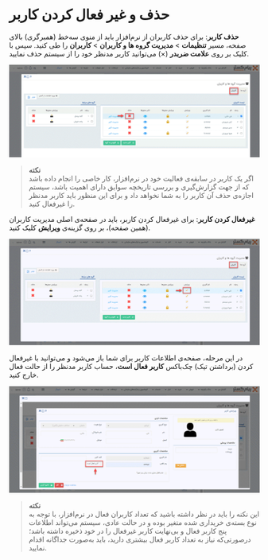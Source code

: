 # حذف و غیر فعال کردن کاربر

**حذف کاربر**: برای حذف کاربران از نرم‌افزار باید از منوی سه‌خط (همبرگری) بالای صفحه، مسیر **تنظیمات** > **مدیریت گروه ها و کاربران** > **کاربران** را طی کنید. سپس با کلیک بر روی **علامت ضربدر** (×) می‌توانید کاربر مدنظر خود را از سیستم حذف نمایید. 

![حذف کاربر](./Images/DeleteUser.png)

> **نکته**<br>
اگر یک کاربر در سابقه‌ی فعالیت خود در نرم‌افزار، کار خاصی را انجام داده باشد که از جهت گزارش‌گیری و بررسی تاریخچه سوابق دارای اهمیت باشد، سیستم اجازه‌ی حذف آن کاربر را به شما نخواهد داد و برای این منظور باید کاربر مدنظر را غیرفعال کنید.

**غیرفعال کردن کاربر**: برای غیرفعال کردن کاربر، باید در صفحه‌ی اصلی مدیریت کاربران (همین صفحه)، بر روی گزینه‌ی **ویرایش** کلیک کنید.<br>

![آیکون ویرایش اطلاعات کاربر](./Images/EditUserInformationIcon.png)

در این مرحله، صفحه‌ی اطلاعات کاربر برای شما باز می‌شود و می‌توانید با غیرفعال کردن (برداشتن تیک) چک‌باکس **کاربر فعال است**، حساب کاربر مدنظر را از حالت فعال خارج کنید.

![غیرفعال کردن کاربر](./Images/DeactivateTheUser.png)

>**نکته** <br>
 این نکنه را باید در نظر داشته باشید که تعداد کاربران فعال در نرم‌افزار، با توجه به نوع بسته‌ی خریداری شده متغیر بوده و در حالت عادی، سیستم می‌تواند اطلاعات پنج کاربر فعال و بی‌نهایت کاربر غیرفعال  را در خود ذخیره داشته باشد؛ درصورتی‌که نیاز به تعداد کاربر فعال بیشتری دارید، باید به‌صورت جداگانه اقدام نمایید. 
